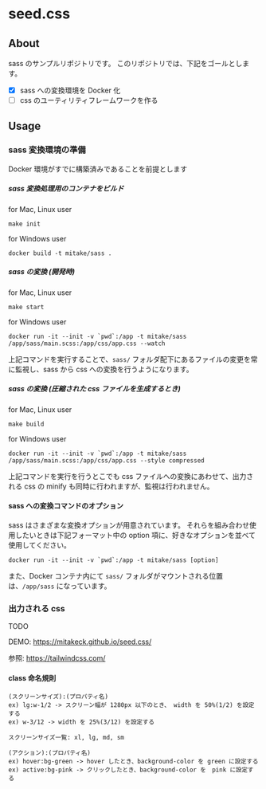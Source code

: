 # seed.css

## About

sass のサンプルリポジトリです。
このリポジトリでは、下記をゴールとします。

- [x] sass への変換環境を Docker 化
- [ ] css のユーティリティフレームワークを作る

## Usage

### sass 変換環境の準備

Docker 環境がすでに構築済みであることを前提とします

##### sass 変換処理用のコンテナをビルド

for Mac, Linux user

```
make init
```

for Windows user

```
docker build -t mitake/sass .
```

##### sass の変換 (開発時)

for Mac, Linux user

```
make start
```

for Windows user

```
docker run -it --init -v `pwd`:/app -t mitake/sass /app/sass/main.scss:/app/css/app.css --watch
```

上記コマンドを実行することで、`sass/` フォルダ配下にあるファイルの変更を常に監視し、sass から css への変換を行うようになります。


##### sass の変換 (圧縮された css ファイルを生成するとき)

for Mac, Linux user

```
make build
```

for Windows user

```
docker run -it --init -v `pwd`:/app -t mitake/sass /app/sass/main.scss:/app/css/app.css --style compressed
```

上記コマンドを実行を行うとこでも css ファイルへの変換にあわせて、出力される css の minify も同時に行われますが、監視は行われません。


#### sass への変換コマンドのオプション

sass はさまざまな変換オプションが用意されています。
それらを組み合わせ使用したいときは下記フォーマット中の option 項に、好きなオプションを並べて使用してください。

```
docker run -it --init -v `pwd`:/app -t mitake/sass [option]
```

また、Docker コンテナ内にて `sass/` フォルダがマウントされる位置は、`/app/sass` になっています。


### 出力される css

TODO

DEMO: https://mitakeck.github.io/seed.css/


参照: https://tailwindcss.com/

#### class 命名規則

```
(スクリーンサイズ):(プロパティ名)
ex) lg:w-1/2 -> スクリーン幅が 1280px 以下のとき、 width を 50%(1/2) を設定する
ex) w-3/12 -> width を 25%(3/12) を設定する

スクリーンサイズ一覧: xl, lg, md, sm
```

```
(アクション):(プロパティ名)
ex) hover:bg-green -> hover したとき、background-color を green に設定する
ex) active:bg-pink -> クリックしたとき、background-color を　pink に設定する
```
